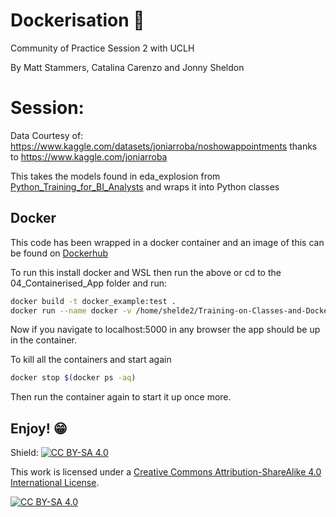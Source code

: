 # Dockerisation 👀
Community of Practice Session 2 with UCLH

By Matt Stammers, Catalina Carenzo and Jonny Sheldon

# Session:

Data Courtesy of: https://www.kaggle.com/datasets/joniarroba/noshowappointments thanks to https://www.kaggle.com/joniarroba

This takes the models found in eda_explosion from [Python_Training_for_BI_Analysts](https://github.com/MattStammers/Python_Training_For_BI_Analysts) and wraps it into Python classes

## Docker

This code has been wrapped in a docker container and an image of this can be found on [Dockerhub](https://hub.docker.com/repository/docker/ejsheldon/dna_tutorial/general)

To run this install docker and WSL then run the above or cd to the 04_Containerised_App folder and run:

```sh
docker build -t docker_example:test .
docker run --name docker -v /home/shelde2/Training-on-Classes-and-Docker/no_flask/04_Containerised_App/static/data:/app/app/static/data -it docker_example:test /bin/bash
```

Now if you navigate to localhost:5000 in any browser the app should be up in the container.

To kill all the containers and start again

```sh
docker stop $(docker ps -aq)
```

Then run the container again to start it up once more.

## Enjoy! 😁

Shield: [![CC BY-SA 4.0][cc-by-sa-shield]][cc-by-sa]

This work is licensed under a
[Creative Commons Attribution-ShareAlike 4.0 International License][cc-by-sa].

[![CC BY-SA 4.0][cc-by-sa-image]][cc-by-sa]

[cc-by-sa]: http://creativecommons.org/licenses/by-sa/4.0/
[cc-by-sa-image]: https://licensebuttons.net/l/by-sa/4.0/88x31.png
[cc-by-sa-shield]: https://img.shields.io/badge/License-CC%20BY--SA%204.0-lightgrey.svg
